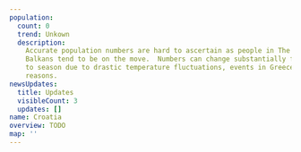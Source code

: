 ```yaml
---
population:
  count: 0
  trend: Unkown
  description:
    Accurate population numbers are hard to ascertain as people in The
    Balkans tend to be on the move.  Numbers can change substantially from season
    to season due to drastic temperature fluctuations, events in Greece, and other
    reasons.
newsUpdates:
  title: Updates
  visibleCount: 3
  updates: []
name: Croatia
overview: TODO
map: ''
---
```

